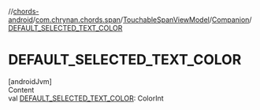 //[chords-android](../../../../index.md)/[com.chrynan.chords.span](../../index.md)/[TouchableSpanViewModel](../index.md)/[Companion](index.md)/[DEFAULT_SELECTED_TEXT_COLOR](-d-e-f-a-u-l-t_-s-e-l-e-c-t-e-d_-t-e-x-t_-c-o-l-o-r.md)



# DEFAULT_SELECTED_TEXT_COLOR  
[androidJvm]  
Content  
val [DEFAULT_SELECTED_TEXT_COLOR](-d-e-f-a-u-l-t_-s-e-l-e-c-t-e-d_-t-e-x-t_-c-o-l-o-r.md): ColorInt  



